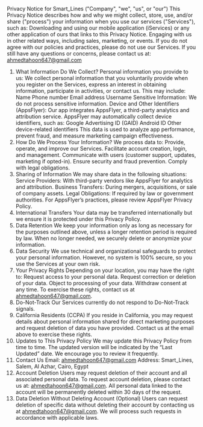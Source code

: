 Privacy Notice for Smart_Lines ("Company", "we", "us", or "our")
This Privacy Notice describes how and why we might collect, store, use, and/or share ("process") your information when you use our services ("Services"), such as:
Downloading and using our mobile application (iServices) or any other application of ours that links to this Privacy Notice.
Engaging with us in other related ways, including sales, marketing, or events.
If you do not agree with our policies and practices, please do not use our Services. If you still have any questions or concerns, please contact us at: ahmedtahoon647@gmail.com
1. What Information Do We Collect?
Personal information you provide to us:
We collect personal information that you voluntarily provide when you register on the Services, express an interest in obtaining information, participate in activities, or contact us. This may include:
Name
Phone number
Email address
Username
Sensitive Information:
We do not process sensitive information.
Device and Other Identifiers (AppsFlyer):
Our app integrates AppsFlyer, a third-party analytics and attribution service. AppsFlyer may automatically collect device identifiers, such as:
Google Advertising ID (GAID)
Android ID
Other device-related identifiers
This data is used to analyze app performance, prevent fraud, and measure marketing campaign effectiveness.
2. How Do We Process Your Information?
We process data to:
Provide, operate, and improve our Services.
Facilitate account creation, login, and management.
Communicate with users (customer support, updates, marketing if opted-in).
Ensure security and fraud prevention.
Comply with legal obligations.
3. Sharing of Information
We may share data in the following situations:
Service Providers: With third-party vendors like AppsFlyer for analytics and attribution.
Business Transfers: During mergers, acquisitions, or sale of company assets.
Legal Obligations: If required by law or government authorities.
For AppsFlyer’s practices, please review AppsFlyer Privacy Policy.
4. International Transfers
Your data may be transferred internationally but we ensure it is protected under this Privacy Policy.
5. Data Retention
We keep your information only as long as necessary for the purposes outlined above, unless a longer retention period is required by law. When no longer needed, we securely delete or anonymize your information.
6. Data Security
We use technical and organizational safeguards to protect your personal information. However, no system is 100% secure, so you use the Services at your own risk.
7. Your Privacy Rights
Depending on your location, you may have the right to:
Request access to your personal data.
Request correction or deletion of your data.
Object to processing of your data.
Withdraw consent at any time.
To exercise these rights, contact us at ahmedtahoon647@gmail.com.
8. Do-Not-Track
Our Services currently do not respond to Do-Not-Track signals.
9. California Residents (CCPA)
If you reside in California, you may request details about personal information shared for direct marketing purposes and request deletion of data you have provided. Contact us at the email above to exercise these rights.
10. Updates to This Privacy Policy
We may update this Privacy Policy from time to time. The updated version will be indicated by the “Last Updated” date. We encourage you to review it frequently.
11. Contact Us
Email: ahmedtahoon647@gmail.com
Address: Smart_Lines, Salem, Al Azhar, Cairo, Egypt
12. Account Deletion
Users may request deletion of their account and all associated personal data. To request account deletion, please contact us at: ahmedtahoon647@gmail.com.
All personal data linked to the account will be permanently deleted within 30 days of the request.
13. Data Deletion Without Deleting Account (Optional)
Users can request deletion of specific data without deleting their account by contacting us at ahmedtahoon647@gmail.com. We will process such requests in accordance with applicable laws.
